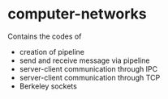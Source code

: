 # computer-networks


Contains the codes of 
- creation of pipeline
- send and receive message via pipeline
- server-client communication through IPC
- server-client communication through TCP
- Berkeley sockets

